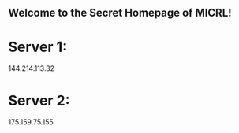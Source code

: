 ## Welcome to the Secret Homepage of MICRL!
# Server 1:
144.214.113.32
# Server 2:
175.159.75.155







